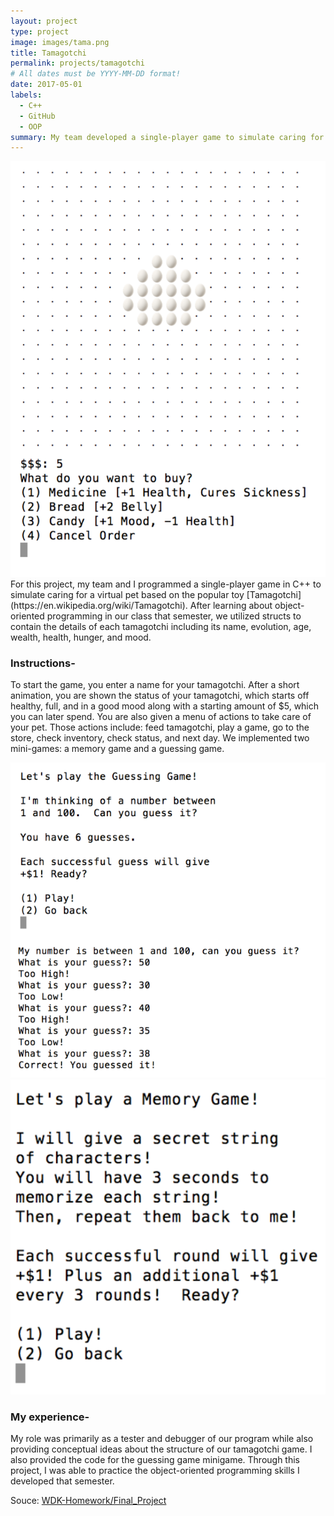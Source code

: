 ```yaml
---
layout: project
type: project
image: images/tama.png
title: Tamagotchi
permalink: projects/tamagotchi
# All dates must be YYYY-MM-DD format!
date: 2017-05-01
labels:
  - C++
  - GitHub
  - OOP
summary: My team developed a single-player game to simulate caring for a virtual pet for a final project in EE 205.
---
```


<img class="ui medium right floated rounded image" src="../images/egg.png">
For this project, my team and I programmed a single-player game in C++ to simulate caring for a virtual pet based on the popular toy [Tamagotchi](https://en.wikipedia.org/wiki/Tamagotchi).  After learning about object-oriented programming in our class that semester, we utilized structs to contain the details of each tamagotchi including its name, evolution, age, wealth, health, hunger, and mood. 

### Instructions-
To start the game, you enter a name for your tamagotchi.  After a short animation, you are shown the status of your tamagotchi, which starts off healthy, full, and in a good mood along with a starting amount of $5, which you can later spend.  You are also given a menu of actions to take care of your pet.  Those actions include: feed tamagotchi, play a game, go to the store, check inventory, check status, and next day.  We implemented two mini-games: a memory game and a guessing game.
<div class="ui medium rounded images">
  <img class="ui image" src="../images/game1.png">
  <img class="ui image" src="../images/game2.png">
</div>

### My experience-
My role was primarily as a tester and debugger of our program while also providing conceptual ideas about the structure of our tamagotchi game.  I also provided the code for the guessing game minigame.  Through this project, I was able to practice the object-oriented programming skills I developed that semester.  

Souce: <a href="https://github.com/kekupua/WDK-Homework/tree/master/Final%20Project"><i class="large github icon"></i>WDK-Homework/Final_Project</a>
